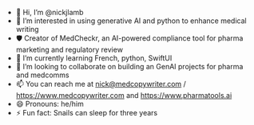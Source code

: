- 👋 Hi, I’m @nickjlamb
- 👀 I’m interested in using generative AI and python to enhance medical writing
- 🛡️ Creator of MedCheckr, an AI-powered compliance tool for pharma marketing and regulatory review
- 🌱 I’m currently learning French, python, SwiftUI
- 💞️ I’m looking to collaborate on building an GenAI projects for pharma and medcomms 
- 📫 You can reach me at nick@medcopywriter.com / https://www.medcopywriter.com and https://www.pharmatools.ai
- 😄 Pronouns: he/him
- ⚡ Fun fact: Snails can sleep for three years

<!---
nickjlamb/nickjlamb is a ✨ special ✨ repository because its `README.md` (this file) appears on your GitHub profile.
You can click the Preview link to take a look at your changes.
--->
